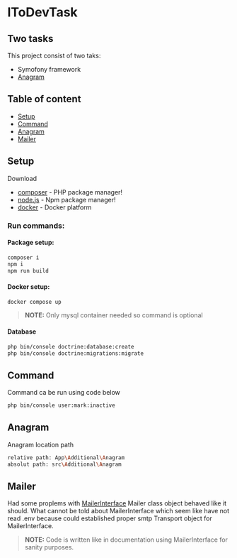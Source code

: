 # IToDevTask

## Two tasks

This project consist of two taks:

- Symofony framework
- [Anagram](#Anagram)

## Table of content

- [Setup](#Setup)
- [Command](#Command)
- [Anagram](#Anagram)
- [Mailer](#Mailer)

## Setup

Download

- [composer](https://getcomposer.org/) - PHP package manager!
- [node.js](https://nodejs.org/) - Npm package manager!
- [docker](https://www.docker.com/) - Docker platform

### Run commands:

#### Package setup:

```sh
composer i
npm i
npm run build
```

#### Docker setup:

```sh
docker compose up
```

> **NOTE:**
> Only mysql container needed so command is optional
>

#### Database

```sh
php bin/console doctrine:database:create
php bin/console doctrine:migrations:migrate
```

## Command

Command ca be run using code below

```sh
php bin/console user:mark:inactive
```

## Anagram

Anagram location path

```sh
relative path: App\Additional\Anagram
absolut path: src\Additional\Anagram
```

## Mailer

Had some proplems with [MailerInterface](#https://symfony.com/doc/current/mailer.html)
Mailer class object behaved like it should.
What cannot be told about MailerInterface which seem like have not read .env because could established proper smtp
Transport object for MailerInterface.
> **NOTE:**
> Code is written like in documentation using MailerInterface for sanity purposes.
>